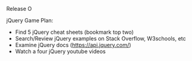 Release O

jQuery Game Plan:

- Find 5 jQuery cheat sheets (bookmark top two)
- Search/Review jQuery examples on Stack Overflow, W3schools, etc
- Examine jQuery docs (https://api.jquery.com/)
- Watch a four jQuery youtube videos